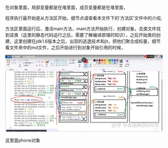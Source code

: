 在对象里面，局部变量都是在堆里面，成员变量都是在堆里面，

程序执行最开始是从方法区开始，细节点请查看本文件下的‘方法区’文件中的介绍,

方法区里面运行后，激活main方法，main方法开始执行，创建对象，去类文件找到该类（这里的静态代码运行之后，需要了解编译原理的知识），之后开始类的创建，这里创建在jdk1.6版本之后，出现的逃逸技术和jit，把他们聚合成标量，细节看文件夹中的md文件，之后开始进行到对象开始引用的时候，

![img](https://raw.githubusercontent.com/Felictycf/images/main/img/v2-6a1717fe07ef865c7fce6b35fbc23788_720w.jpg)

这里面phone对象

